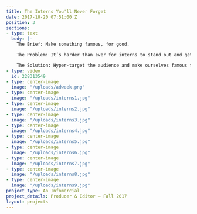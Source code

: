 ```yaml
---
title: The Interns You'll Never Forget
date: 2017-10-20 07:51:00 Z
position: 3
sections:
- type: text
  body: |-
    The Brief: Make something famous, for good.

    The Problem: It’s harder than ever for interns to stand out and get a job in advertising.

    The Solution: Hyper-target the audience and make ourselves famous to BBH/Domani.
- type: video
  id: 228313549
- type: center-image
  image: "/uploads/adweek.png"
- type: center-image
  image: "/uploads/interns1.jpg"
- type: center-image
  image: "/uploads/interns2.jpg"
- type: center-image
  image: "/uploads/interns3.jpg"
- type: center-image
  image: "/uploads/interns4.jpg"
- type: center-image
  image: "/uploads/interns5.jpg"
- type: center-image
  image: "/uploads/interns6.jpg"
- type: center-image
  image: "/uploads/interns7.jpg"
- type: center-image
  image: "/uploads/interns8.jpg"
- type: center-image
  image: "/uploads/interns9.jpg"
project_type: An Infomercial
project_details: Producer & Editor – Fall 2017
layout: projects
---
```


